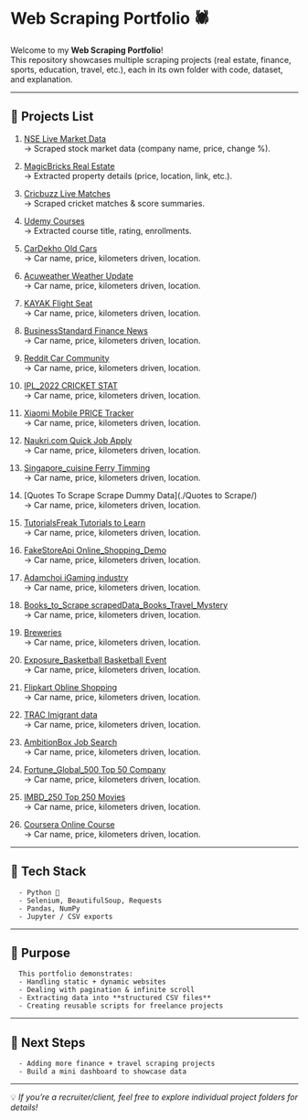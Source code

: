 # Web Scraping Portfolio 🕷️

Welcome to my **Web Scraping Portfolio**!  
This repository showcases multiple scraping projects (real estate, finance, sports, education, travel, etc.), each in its own folder with code, dataset, and explanation.

---

## 📌 Projects List
      
1. [NSE Live Market Data](./NSE/)  
   → Scraped stock market data (company name, price, change %).

2. [MagicBricks Real Estate](./MagicBricks/)  
   → Extracted property details (price, location, link, etc.).

3. [Cricbuzz Live Matches](./Cricbuzz.com/)  
   → Scraped cricket matches & score summaries.

4. [Udemy Courses](./udemy/)  
   → Extracted course title, rating, enrollments.

5. [CarDekho Old Cars](./CarDekho/)  
   → Car name, price, kilometers driven, location.

6. [Acuweather Weather Update](./ACUWEATER/)  
   → Car name, price, kilometers driven, location.

7. [KAYAK Flight Seat](./KAYAK/)  
   → Car name, price, kilometers driven, location.

8. [BusinessStandard Finance News](./BusinessStandard/)  
   → Car name, price, kilometers driven, location.

9. [Reddit Car Community](./Reddit/)  
   → Car name, price, kilometers driven, location.

10. [IPL_2022 CRICKET STAT](./IPL_2022/)  
   → Car name, price, kilometers driven, location.

11. [Xiaomi Mobile PRICE Tracker](./Xiaomi/)  
   → Car name, price, kilometers driven, location.

12. [Naukri.com Quick Job Apply](./Naukri.com/)  
   → Car name, price, kilometers driven, location.

13. [Singapore_cuisine Ferry Timming](./Singapore_cuisine/)  
   → Car name, price, kilometers driven, location.

14. [Quotes To Scrape Scrape Dummy Data](./Quotes to Scrape/)  
   → Car name, price, kilometers driven, location.

15. [TutorialsFreak Tutorials to Learn](./TutorialsFreak/)  
   → Car name, price, kilometers driven, location.

16. [FakeStoreApi Online_Shopping_Demo](./FakeStoreApi/)  
   → Car name, price, kilometers driven, location.

17. [Adamchoi iGaming industry](./Adamchoi/)  
   → Car name, price, kilometers driven, location.

18. [Books_to_Scrape scrapedData_Books_Travel_Mystery](./Books_to_Scrape/)  
   → Car name, price, kilometers driven, location.

19. [Breweries](./Breweries/)  
   → Car name, price, kilometers driven, location.

20. [Exposure_Basketball Basketball Event](./Exposure_Basketball/)  
   → Car name, price, kilometers driven, location.

21. [Flipkart Obline Shopping](./Flipkart/)  
   → Car name, price, kilometers driven, location.

22. [TRAC Imigrant data](./TRAC/)  
   → Car name, price, kilometers driven, location.

23. [AmbitionBox Job Search](./AmbitionBox/)  
   → Car name, price, kilometers driven, location.

24. [Fortune_Global_500 Top 50 Company](./Fortune_Global_500/)  
   → Car name, price, kilometers driven, location.

25. [IMBD_250 Top 250 Movies](./IMBd_250/)  
   → Car name, price, kilometers driven, location.

26. [Coursera Online Course](./Coursera/)  
   → Car name, price, kilometers driven, location.


---

## 🔧 Tech Stack
      - Python 🐍  
      - Selenium, BeautifulSoup, Requests  
      - Pandas, NumPy  
      - Jupyter / CSV exports  

---

## 🎯 Purpose
      This portfolio demonstrates:
      - Handling static + dynamic websites  
      - Dealing with pagination & infinite scroll  
      - Extracting data into **structured CSV files**  
      - Creating reusable scripts for freelance projects  

---

## 🚀 Next Steps
      - Adding more finance + travel scraping projects  
      - Build a mini dashboard to showcase data  

---

💡 *If you’re a recruiter/client, feel free to explore individual project folders for details!*
